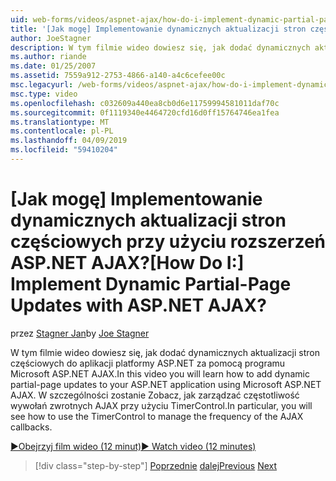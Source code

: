 ```yaml
---
uid: web-forms/videos/aspnet-ajax/how-do-i-implement-dynamic-partial-page-updates-with-aspnet-ajax
title: '[Jak mogę] Implementowanie dynamicznych aktualizacji stron częściowych przy użyciu rozszerzeń ASP.NET AJAX? | Microsoft Docs'
author: JoeStagner
description: W tym filmie wideo dowiesz się, jak dodać dynamicznych aktualizacji stron częściowych do aplikacji platformy ASP.NET za pomocą programu Microsoft ASP.NET AJAX. W szczególności zostanie wyświetlony ho...
ms.author: riande
ms.date: 01/25/2007
ms.assetid: 7559a912-2753-4866-a140-a4c6cefee00c
msc.legacyurl: /web-forms/videos/aspnet-ajax/how-do-i-implement-dynamic-partial-page-updates-with-aspnet-ajax
msc.type: video
ms.openlocfilehash: c032609a440ea8cb0d6e11759994581011daf70c
ms.sourcegitcommit: 0f1119340e4464720cfd16d0ff15764746ea1fea
ms.translationtype: MT
ms.contentlocale: pl-PL
ms.lasthandoff: 04/09/2019
ms.locfileid: "59410204"
---
```

# <a name="how-do-i-implement-dynamic-partial-page-updates-with-aspnet-ajax"></a><span data-ttu-id="529d8-105">[Jak mogę] Implementowanie dynamicznych aktualizacji stron częściowych przy użyciu rozszerzeń ASP.NET AJAX?</span><span class="sxs-lookup"><span data-stu-id="529d8-105">[How Do I:] Implement Dynamic Partial-Page Updates with ASP.NET AJAX?</span></span>

<span data-ttu-id="529d8-106">przez [Stagner Jan](https://github.com/JoeStagner)</span><span class="sxs-lookup"><span data-stu-id="529d8-106">by [Joe Stagner](https://github.com/JoeStagner)</span></span>

<span data-ttu-id="529d8-107">W tym filmie wideo dowiesz się, jak dodać dynamicznych aktualizacji stron częściowych do aplikacji platformy ASP.NET za pomocą programu Microsoft ASP.NET AJAX.</span><span class="sxs-lookup"><span data-stu-id="529d8-107">In this video you will learn how to add dynamic partial-page updates to your ASP.NET application using Microsoft ASP.NET AJAX.</span></span> <span data-ttu-id="529d8-108">W szczególności zostanie Zobacz, jak zarządzać częstotliwość wywołań zwrotnych AJAX przy użyciu TimerControl.</span><span class="sxs-lookup"><span data-stu-id="529d8-108">In particular, you will see how to use the TimerControl to manage the frequency of the AJAX callbacks.</span></span>

[<span data-ttu-id="529d8-109">&#9654;Obejrzyj film wideo (12 minut)</span><span class="sxs-lookup"><span data-stu-id="529d8-109">&#9654; Watch video (12 minutes)</span></span>](https://channel9.msdn.com/Blogs/ASP-NET-Site-Videos/how-do-i-implement-dynamic-partial-page-updates-with-aspnet-ajax)

> [!div class="step-by-step"]
> <span data-ttu-id="529d8-110">[Poprzednie](how-do-i-get-started-with-aspnet-ajax.md)
> [dalej](how-do-i-make-client-side-network-callbacks-with-aspnet-ajax.md)</span><span class="sxs-lookup"><span data-stu-id="529d8-110">[Previous](how-do-i-get-started-with-aspnet-ajax.md)
[Next](how-do-i-make-client-side-network-callbacks-with-aspnet-ajax.md)</span></span>
